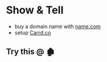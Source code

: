# Show & Tell
  - buy a domain name with [name.com](https://www.name.com/referral/da845)
  - setup [Carrd.co](https://try.carrd.co/yfsyxjl3)

## Try this @ 🏚
